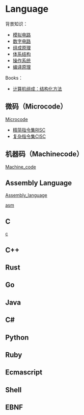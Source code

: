 # Language

背景知识：

* [模拟电路](https://en.wikipedia.org/wiki/Analogue_electronics)
* [数字电路](https://en.wikipedia.org/wiki/Digital_electronics)
* [组成原理]()
* [体系结构](https://en.wikipedia.org/wiki/Computer_architecture)
* [操作系统](https://en.wikipedia.org/wiki/Operating_system)
* [编译原理](https://en.wikipedia.org/wiki/Compiler)

Books：

* [计算机组成：结构化方法](https://book.douban.com/subject/1886058/)

## 微码（Microcode）

[Microcode](https://en.wikipedia.org/wiki/Microcode)

* [精简指令集RISC](https://en.wikipedia.org/wiki/Reduced_instruction_set_computer)
* [复杂指令集CISC](https://en.wikipedia.org/wiki/Complex_instruction_set_computer)

## 机器码（Machinecode）

[Machine_code](https://en.wikipedia.org/wiki/Machine_code)

## Assembly Language

[Assembly_language](https://en.wikipedia.org/wiki/Assembly_language)

[asm](asm)

## C

[c](c)

## C++

## Rust

## Go

## Java

## C#

## Python

## Ruby

## Ecmascript

## Shell

## EBNF
